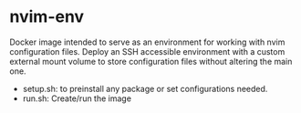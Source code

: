 # nvim-env
Docker image intended to serve as an environment for working with nvim configuration files. Deploy an SSH accessible environment with a custom external mount volume to store configuration files without altering the main one.

- setup.sh: to preinstall any package or set configurations needed.
- run.sh: Create/run the image
